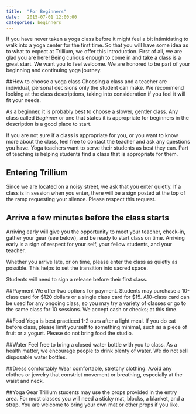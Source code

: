 ```yaml
---
title:  "For Beginners"
date:   2015-07-01 12:00:00
categories: beginners
---
```

If you have never taken a yoga class before it might feel a bit intimidating to walk into a yoga center for the first time. So that you will have some idea as to what to expect at Trillium, we offer this introduction.
First of all, we are glad you are here! Being curious enough to come in and take a class is a great start. We want you to feel welcome. We are honored to be part of your beginning and continuing yoga journey.

##How to choose a yoga class
Choosing a class and a teacher are individual, personal decisions only the student can make. We recommend looking at the class descriptions, taking into consideration if you feel it will fit your needs. 

As a beginner, it is probably best to choose a slower, gentler class. Any class called *Beginner* or one that states it is appropriate for beginners in the description is a good place to start. 

If you are not sure if a class is appropriate for you, or you want to know more about the class, feel free to contact the teacher and ask any questions you have. Yoga teachers want to serve their students as best they can. Part of teaching is helping students find a class that is appropriate for them. 

## Entering Trillium
Since we are located on a noisy street, we ask that you enter quietly. If a class is in session when you enter, there will be a sign posted at the top of the ramp requesting your silence. Please respect this request. 

## Arrive a few minutes before the class starts 
Arriving early will give you the opportunity to meet your teacher, check-in, gather your gear (see below), and be ready to start class on time. Arriving early is a sign of respect for your self, your fellow students, and your teacher. 

Whether you arrive late, or on time, please enter the class as quietly as possible. This helps to set the transition into sacred space.

Students will need to sign a release before their first class. 

##Payment
We offer two options for payment. Students may purchase a 10-class card for $120 dollars or a single class card for $15. A10-class card can be used for any ongoing class, so you may try a variety of classes or go to the same class for 10 sessions.  We accept cash or checks; at this time. 

##Food
Yoga is best practiced 1-2 ours after a light meal. If you do eat before class, please limit yourself to something minimal, such as a piece of fruit or a yogurt. Please do not bring food the studio. 

##Water
Feel free to bring a closed water bottle with you to class. As a health matter, we encourage people to drink plenty of water. We do not sell disposable water bottles.

##Dress comfortably 
Wear comfortable, stretchy clothing. Avoid any clothes or jewelry that constrict movement or breathing, especially at the waist and neck. 

##Yoga Gear
Trillium students may use the props provided in the entry area. For most classes you will need a sticky mat, blocks, a blanket, and a strap. You are welcome to bring your own mat or other props if you like.



